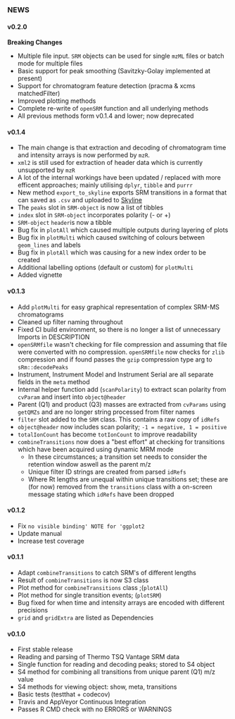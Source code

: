 ### NEWS


#### v0.2.0

**Breaking Changes**

- Multiple file input. `SRM` objects can be used for single `mzML` files or batch mode for multiple files
- Basic support for peak smoothing (Savitzky-Golay implemented at present)
- Support for chromatogram feature detection (pracma & xcms matchedFilter)
- Improved plotting methods
- Complete re-write of `openSRM` function and all underlying methods
- All previous methods form v0.1.4 and lower; now deprecated

#### v0.1.4
 - The main change is that extraction and decoding of chromatogram time and intensity arrays is now performed by `mzR`.
 - `xml2` is still used for extraction of header data which is currently unsupported by `mzR`
 - A lot of the internal workings have been updated / replaced with more efficent approaches; mainly utilising `dplyr`, `tibble` and `purrr`
 - New method `export_to_skyline` exports SRM transitions in a format that can saved as `.csv` and uploaded to [Skyline](https://skyline.ms/project/home/software/Skyline/begin.view)
 - The `peaks` slot in `SRM-object` is now a list of tibbles
 - `index` slot in `SRM-object` incorporates polarity (- or +)
 - `SRM-object` `header`is now a tibble
 - Bug fix in `plotAll` which caused multiple outputs during layering of plots
 - Bug fix in `plotMulti` which caused switching of colours between `geom_lines` and labels
 - Bug fix in `plotAll` which was causing for a new index order to be created
 - Additional labelling options (default or custom) for `plotMulti`
 - Added vignette
 

#### v0.1.3
 - Add `plotMulti` for easy graphical representation of complex SRM-MS chromatograms
 - Cleaned up filter naming throughout
 - Fixed CI build environment, so there is no longer a list of unnecessary Imports in DESCRIPTION
 - `openSRMfile` wasn't checking for file compression and assuming that file were converted with no compression. `openSRMfile` now checks for `zlib` compression and if found passes the `gzip` compression type arg to `sRm::decodePeaks`
 - Instrument, Instrument Model and Instrument Serial are all separate fields in the `meta` method
 - Internal helper function add (`scanPolarity`) to extract scan polarity from `cvParam` and insert into `object@header`
 - Parent (Q1) and product (Q3) masses are extracted from `cvParams` using `getQMZs` and are no longer string processed from filter names
 - `filter` slot added to the `SRM` class. This contains a raw copy of `idRefs`
 - `object@header` now includes scan polarity; `-1 = negative, 1 = positive`
 - `totalIonCount` has become `totIonCount` to improve readability
 - `combineTransitions` now does a "best effort" at checking for transitions which have been acquired using dynamic MRM mode
    - In these circumstances; a transition set needs to consider the retention window aswell as the parent m/z
    - Unique filter ID strings are created from parsed `idRefs`
    - Where Rt lengths are unequal within unique transitions set; these are (for now) removed from the `transitions` class with a on-screen message stating which `idRefs` have been dropped

#### v0.1.2
  - Fix `no visible binding' NOTE for 'ggplot2`
  - Update manual
  - Increase test coverage
  
#### v0.1.1
  - Adapt `combineTransitions` to catch SRM's of different lengths
  - Result of `combineTransitions` is now S3 class
  - Plot method for `combineTransitions` class ;(`plotAll`)
  - Plot method for single transition events; (`plotSRM`)
  - Bug fixed for when time and intensity arrays are encoded with different precisions
  - `grid` and `gridExtra` are listed as Dependencies

#### v0.1.0
  - First stable release
  - Reading and parsing of Thermo TSQ Vantage SRM data
  - Single function for reading and decoding peaks; stored to S4 object
  - S4 method for combining all transitions from unique parent (Q1) m/z value
  - S4 methods for viewing object: show, meta, transitions
  - Basic tests (testthat + codecov)
  - Travis and AppVeyor Continuous Integration
  - Passes R CMD check with no ERRORS or WARNINGS
